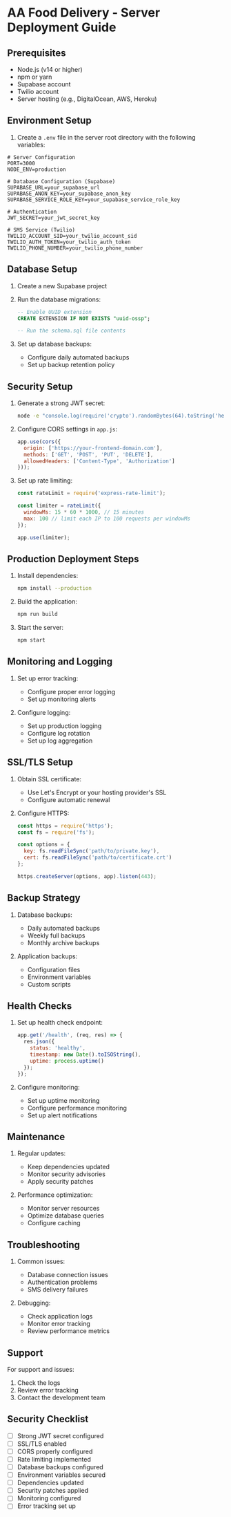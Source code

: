 # AA Food Delivery - Server Deployment Guide

## Prerequisites
- Node.js (v14 or higher)
- npm or yarn
- Supabase account
- Twilio account
- Server hosting (e.g., DigitalOcean, AWS, Heroku)

## Environment Setup

1. Create a `.env` file in the server root directory with the following variables:

```env
# Server Configuration
PORT=3000
NODE_ENV=production

# Database Configuration (Supabase)
SUPABASE_URL=your_supabase_url
SUPABASE_ANON_KEY=your_supabase_anon_key
SUPABASE_SERVICE_ROLE_KEY=your_supabase_service_role_key

# Authentication
JWT_SECRET=your_jwt_secret_key

# SMS Service (Twilio)
TWILIO_ACCOUNT_SID=your_twilio_account_sid
TWILIO_AUTH_TOKEN=your_twilio_auth_token
TWILIO_PHONE_NUMBER=your_twilio_phone_number
```

## Database Setup

1. Create a new Supabase project
2. Run the database migrations:
   ```sql
   -- Enable UUID extension
   CREATE EXTENSION IF NOT EXISTS "uuid-ossp";

   -- Run the schema.sql file contents
   ```

3. Set up database backups:
   - Configure daily automated backups
   - Set up backup retention policy

## Security Setup

1. Generate a strong JWT secret:
   ```bash
   node -e "console.log(require('crypto').randomBytes(64).toString('hex'))"
   ```

2. Configure CORS settings in `app.js`:
   ```javascript
   app.use(cors({
     origin: ['https://your-frontend-domain.com'],
     methods: ['GET', 'POST', 'PUT', 'DELETE'],
     allowedHeaders: ['Content-Type', 'Authorization']
   }));
   ```

3. Set up rate limiting:
   ```javascript
   const rateLimit = require('express-rate-limit');
   
   const limiter = rateLimit({
     windowMs: 15 * 60 * 1000, // 15 minutes
     max: 100 // limit each IP to 100 requests per windowMs
   });
   
   app.use(limiter);
   ```

## Production Deployment Steps

1. Install dependencies:
   ```bash
   npm install --production
   ```

2. Build the application:
   ```bash
   npm run build
   ```

3. Start the server:
   ```bash
   npm start
   ```

## Monitoring and Logging

1. Set up error tracking:
   - Configure proper error logging
   - Set up monitoring alerts

2. Configure logging:
   - Set up production logging
   - Configure log rotation
   - Set up log aggregation

## SSL/TLS Setup

1. Obtain SSL certificate:
   - Use Let's Encrypt or your hosting provider's SSL
   - Configure automatic renewal

2. Configure HTTPS:
   ```javascript
   const https = require('https');
   const fs = require('fs');

   const options = {
     key: fs.readFileSync('path/to/private.key'),
     cert: fs.readFileSync('path/to/certificate.crt')
   };

   https.createServer(options, app).listen(443);
   ```

## Backup Strategy

1. Database backups:
   - Daily automated backups
   - Weekly full backups
   - Monthly archive backups

2. Application backups:
   - Configuration files
   - Environment variables
   - Custom scripts

## Health Checks

1. Set up health check endpoint:
   ```javascript
   app.get('/health', (req, res) => {
     res.json({
       status: 'healthy',
       timestamp: new Date().toISOString(),
       uptime: process.uptime()
     });
   });
   ```

2. Configure monitoring:
   - Set up uptime monitoring
   - Configure performance monitoring
   - Set up alert notifications

## Maintenance

1. Regular updates:
   - Keep dependencies updated
   - Monitor security advisories
   - Apply security patches

2. Performance optimization:
   - Monitor server resources
   - Optimize database queries
   - Configure caching

## Troubleshooting

1. Common issues:
   - Database connection issues
   - Authentication problems
   - SMS delivery failures

2. Debugging:
   - Check application logs
   - Monitor error tracking
   - Review performance metrics

## Support

For support and issues:
1. Check the logs
2. Review error tracking
3. Contact the development team

## Security Checklist

- [ ] Strong JWT secret configured
- [ ] SSL/TLS enabled
- [ ] CORS properly configured
- [ ] Rate limiting implemented
- [ ] Database backups configured
- [ ] Environment variables secured
- [ ] Dependencies updated
- [ ] Security patches applied
- [ ] Monitoring configured
- [ ] Error tracking set up 